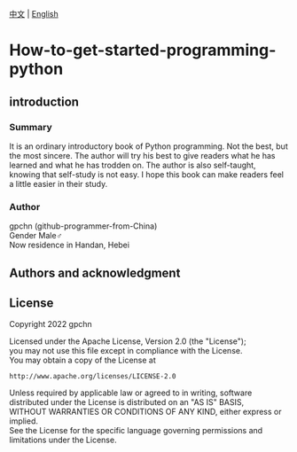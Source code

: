[中文](https://github.com/gpchn/How-to-get-started-programming-python/blob/main/README_zh.md) | [English](https://github.com/gpchn/How-to-get-started-programming-python/blob/main/README.md) 
# How-to-get-started-programming-python  
## introduction
### Summary
It is an ordinary introductory book of Python programming. Not the best, but the most sincere. The author will try his best to give readers what he has learned and what he has trodden on. The author is also self-taught, knowing that self-study is not easy. I hope this book can make readers feel a little easier in their study.
### Author 
gpchn (github-programmer-from-China)  
Gender Male♂  
Now residence in Handan, Hebei  
## Authors and acknowledgment

## License
Copyright 2022 gpchn  
  
Licensed under the Apache License, Version 2.0 (the "License");  
you may not use this file except in compliance with the License.  
You may obtain a copy of the License at  
  
    http://www.apache.org/licenses/LICENSE-2.0  
  
Unless required by applicable law or agreed to in writing, software  
distributed under the License is distributed on an "AS IS" BASIS,  
WITHOUT WARRANTIES OR CONDITIONS OF ANY KIND, either express or implied.  
See the License for the specific language governing permissions and  
limitations under the License.  
